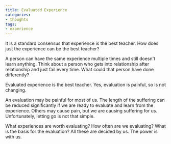 ```yaml
---
title: Evaluated Experience
categories:
- thoughts
tags:
- experience
---
```

It is a standard consensus that experience is the best teacher. How does just the experience can be the best teacher?

A person can have the same experience multiple times and still doesn't learn anything. Think about a person who gets into relationship after relationship and just fail every time. What could that person have done differently?

Evaluated experience is the best teacher. Yes, evaluation is painful, so is not changing.

An evaluation may be painful for most of us. The length of the suffering can be reduced significantly if we are ready to evaluate and learn from the experience.  Others may cause pain, but we are causing suffering for us. Unfortunately, letting go is not that simple. 

What experiences are worth evaluating? How often are we evaluating? What is the basis for the evaluation? All these are decided by us. The power is with us. 

